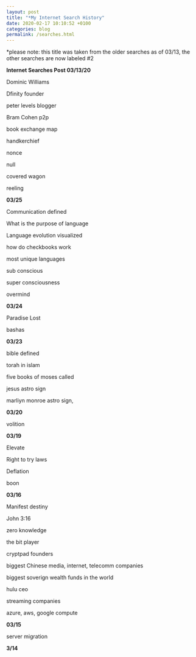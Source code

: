 ```yaml
---
layout: post
title: "*My Internet Search History"
date: 2020-02-17 10:10:52 +0100
categories: blog
permalink: /searches.html
---
```


*please note: this title was taken from the older searches as of 03/13, the other searches are now labeled #2

**Internet Searches Post 03/13/20**

Dominic Williams

Dfinity founder

peter levels blogger

Bram Cohen p2p

book exchange map

handkerchief

nonce

null

covered wagon

reeling

**03/25**

Communication defined

What is the purpose of language

Language evolution visualized

how do checkbooks work

most unique languages

sub conscious

super consciousness

overmind

**03/24**

Paradise Lost

bashas

**03/23**

bible defined

torah in islam

five books of moses called

jesus astro sign

marliyn monroe astro sign,

**03/20**

volition

**03/19**

Elevate

Right to try laws

Deflation

boon

**03/16**

Manifest destiny

John 3:16

zero knowledge

the bit player 

cryptpad founders

biggest Chinese media, internet, telecomm companies

biggest soverign wealth funds in the world

hulu ceo

streaming companies

azure, aws, google compute

**03/15**

server migration

**3/14**

